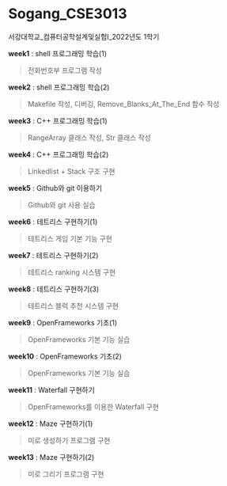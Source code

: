 # Sogang_CSE3013
서강대학교_컴퓨터공학설계및실험I_2022년도 1학기

**week1** : shell 프로그래밍 학습(1)
> 전화번호부 프로그램 작성

**week2** : shell 프로그래밍 학습(2)
> Makefile 작성, 디버깅, Remove_Blanks_At_The_End 함수 작성

**week3** : C++ 프로그래밍 학습(1)
> RangeArray 클래스 작성, Str 클래스 작성

**week4** : C++ 프로그래밍 학습(2)
> Linkedlist + Stack 구조 구현

**week5** : Github와 git 이용하기
> Github와 git 사용 실습

**week6** : 테트리스 구현하기(1)
> 테트리스 게임 기본 기능 구현

**week7** : 테트리스 구현하기(2)
> 테트리스 ranking 시스템 구현

**week8** : 테트리스 구현하기(3)
> 테트리스 블럭 추천 시스템 구현

**week9** : OpenFrameworks 기초(1)
> OpenFrameworks 기본 기능 실습

**week10** : OpenFrameworks 기초(2)
> OpenFrameworks 기본 기능 실습

**week11** : Waterfall 구현하기
> OpenFrameworks를 이용한 Waterfall 구현

**week12** : Maze 구현하기(1)
> 미로 생성하기 프로그램 구현

**week13** : Maze 구현하기(2)
> 미로 그리기 프로그램 구현
